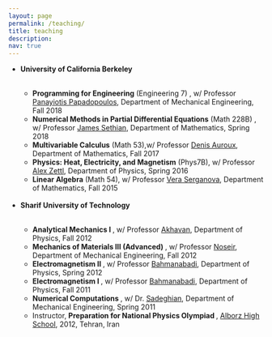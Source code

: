```yaml
---
layout: page
permalink: /teaching/
title: teaching
description: 
nav: true
---
```



<ul>
  <li> <b> University of California Berkeley</b> </li><br>
  <ul>
    <li><b>Programming for Engineering</b> (Engineering 7) </b>, w/ Professor <a href="https://www.me.berkeley.edu/people/faculty/panayiotis-papadopoulos"> Panayiotis Papadopoulos</a>, Department of Mechanical Engineering, Fall 2018 </li>
    <li><b>Numerical Methods in Partial Differential Equations</b> (Math 228B) </b>, w/ Professor <a href="https://math.berkeley.edu/~sethian/">James Sethian</a>, Department of Mathematics, Spring 2018 </li>
    <li><b>Multivariable Calculus</b> (Math 53),w/ Professor <a href="https://math.berkeley.edu/~auroux/">Denis Auroux</a>, Department of Mathematics, Fall 2017 </li>
    <li><b>Physics: Heat, Electricity, and Magnetism</b> (Phys7B), w/ Professor <a href="http://physics.berkeley.edu/people/faculty/alex-zettl">Alex Zettl</a>, Department of Physics, Spring 2016 </li>
    <li><b>Linear Algebra</b> (Math 54), w/ Professor <a href="https://math.berkeley.edu/~serganov/">Vera Serganova</a>, Department of Mathematics, Fall 2015 </li>
  </ul>
  <br>
  <li> <b> Sharif University of Technology</b> </li><br>
  <ul>
    <li><b> Analytical Mechanics I </b>, w/ Professor <a href="https://scholar.google.com/citations?user=Jkmd00gAAAAJ&hl=en">Akhavan</a>, Department of Physics, Fall 2012 </li>
    <li><b> Mechanics of Materials III (Advanced) </b>, w/ Professor <a href="https://scholar.google.com/citations?user=hJ81dGgAAAAJ&hl=en">Noseir</a>, Department of Mechanical Engineering, Fall 2012 </li>
    <li><b> Electromagnetism II </b>, w/ Professor <a href="http://sharif.edu/~bahmanabadi/">Bahmanabadi</a>, Department of Physics, Spring 2012 </li>
    <li><b> Electromagnetism I </b>, w/ Professor <a href="http://sharif.edu/~bahmanabadi/">Bahmanabadi</a>, Department of Physics, Fall 2011 </li>
    <li><b> Numerical Computations </b>, w/ Dr. <a href="https://scholar.google.com/citations?user=05OU5R4AAAAJ">Sadeghian</a>, Department of Mechanical Engineering, Spring 2011 </li>
    <li> Instructor, <b> Preparation for National Physics Olympiad </b>, <a href="https://en.wikipedia.org/wiki/Alborz_High_School"> Alborz High School</a>, 2012, Tehran, Iran </li>
    <!-- <li> Teaching <b> Intro. to Physics and Laboratory </b>, Shahid Soltani High School (NODET), summer 2011, Karaj, Iran </li> -->
</ul>
</ul>

